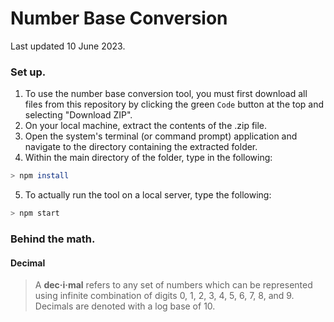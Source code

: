# Number Base Conversion
Last updated 10 June 2023.

### Set up.
1. To use the number base conversion tool, you must first download all files from this repository by clicking the green `Code` button at the top and selecting "Download ZIP".
2. On your local machine, extract the contents of the .zip file.
3. Open the system's terminal (or command prompt) application and navigate to the directory containing the extracted folder.
4. Within the main directory of the folder, type in the following:
```bash
> npm install
```
5. To actually run the tool on a local server, type the following:
```bash
> npm start
```




### Behind the math.
#### Decimal
> A **dec·i·mal** refers to any set of numbers which can be represented using infinite combination of digits 0, 1, 2, 3, 4, 5, 6, 7, 8, and 9. Decimals are denoted with a log base of 10.